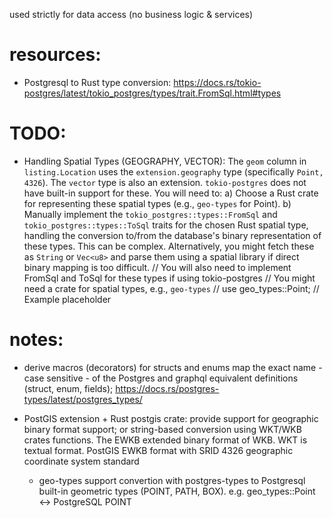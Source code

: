 used strictly for data access (no business logic & services)

# resources: 
- Postgresql to Rust type conversion: https://docs.rs/tokio-postgres/latest/tokio_postgres/types/trait.FromSql.html#types

# TODO: 
- Handling Spatial Types (GEOGRAPHY, VECTOR):
   The `geom` column in `listing.Location` uses the `extension.geography` type (specifically `Point, 4326`). The `vector` type is also an extension.
   `tokio-postgres` does not have built-in support for these. You will need to:
   a) Choose a Rust crate for representing these spatial types (e.g., `geo-types` for Point).
   b) Manually implement the `tokio_postgres::types::FromSql` and `tokio_postgres::types::ToSql` traits for the chosen Rust spatial type, handling the conversion to/from the database's binary representation of these types. This can be complex. Alternatively, you might fetch these as `String` or `Vec<u8>` and parse them using a spatial library if direct binary mapping is too difficult.
   // You will also need to implement FromSql and ToSql for these types if using tokio-postgres
   // You might need a crate for spatial types, e.g., `geo-types`
   // use geo_types::Point; // Example placeholder


# notes: 
- derive macros (decorators) for structs and enums map the exact name - case sensitive - of the Postgres and graphql equivalent definitions (struct, enum, fields); https://docs.rs/postgres-types/latest/postgres_types/

- PostGIS extension + Rust postgis crate: provide support for geographic binary format support; or string-based conversion using WKT/WKB crates functions. The EWKB extended binary format of WKB. WKT is textual format. PostGIS EWKB format with SRID 4326 geographic coordinate system standard
   - geo-types support convertion with postgres-types to Postgresql built-in geometric types (POINT, PATH, BOX). e.g. geo_types::Point<f64> ↔ PostgreSQL POINT
